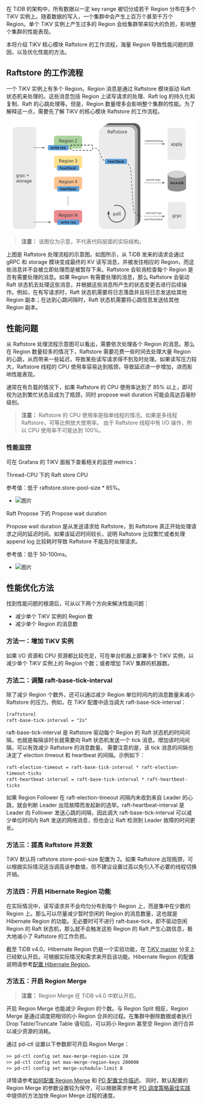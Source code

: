 在 TiDB 的架构中，所有数据以一定 key range 被切分成若干 Region 分布在多个 TiKV 实例上。随着数据的写入，一个集群中会产生上百万个甚至千万个 Region。单个 TiKV 实例上产生过多的 Region 会给集群带来较大的负担，影响整个集群的性能表现。

本将介绍 TiKV 核心模块 Raftstore 的工作流程，海量 Region 导致性能问题的原因，以及优化性能的方法。

## Raftstore 的工作流程
一个 TiKV 实例上有多个 Region。Region 消息是通过 Raftstore 模块驱动 Raft 状态机来处理的。这些消息包括 Region 上读写请求的处理、Raft log 的持久化和复制、Raft 的心跳处理等。但是，Region 数量增多会影响整个集群的性能。为了解释这一点，需要先了解 TiKV 的核心模块 Raftstore 的工作流程。

![图片](../../res/session4/chapter8/tikv-config-optimize/raft-process.png)

>**注意：**
>该图仅为示意，不代表代码层面的实际结构。

上图是 Raftstore 处理流程的示意图。如图所示，从 TiDB 发来的请求会通过 gRPC 和 storage 模块变成最终的 KV 读写消息，并被发往相应的 Region，而这些消息并不会被立即处理而是被暂存下来。Raftstore 会轮询检查每个 Region 是否有需要处理的消息。如果 Region 有需要处理的消息，那么 Raftstore 会驱动 Raft 状态机去处理这些消息，并根据这些消息所产生的状态变更去进行后续操作。例如，在有写请求时，Raft 状态机需要将日志落盘并且将日志发送给其他 Region 副本；在达到心跳间隔时，Raft 状态机需要将心跳信息发送给其他 Region 副本。

## 性能问题
从 Raftstore 处理流程示意图可以看出，需要依次处理各个 Region 的消息。那么在 Region 数量较多的情况下，Raftstore 需要花费一些时间去处理大量 Region 的心跳，从而带来一些延迟，导致某些读写请求得不到及时处理。如果读写压力较大，Raftstore 线程的 CPU 使用率容易达到瓶颈，导致延迟进一步增加，进而影响性能表现。

通常在有负载的情况下，如果 Raftstore 的 CPU 使用率达到了 85% 以上，即可视为达到繁忙状态且成为了瓶颈，同时 propose wait duration 可能会高达百毫秒级别。

>**注意：**
>Raftstore 的 CPU 使用率是指单线程的情况。如果是多线程 Raftstore，可等比例放大使用率。
>由于 Raftstore 线程中有 I/O 操作，所以 CPU 使用率不可能达到 100%。
### 性能监控
可在 Grafana 的 TiKV 面板下查看相关的监控 metrics：

Thread-CPU 下的 Raft store CPU

参考值：低于 raftstore.store-pool-size * 85%。

* ![图片](https://uploader.shimo.im/f/t5bsxJyvHKAKgMfY.png!thumbnail)

Raft Propose 下的 Propose wait duration

Propose wait duration 是从发送请求给 Raftstore，到 Raftstore 真正开始处理请求之间的延迟时间。如果该延迟时间较长，说明 Raftstore 比较繁忙或者处理 append log 比较耗时导致 Raftstore 不能及时处理请求。

参考值：低于 50-100ms。

* ![图片](https://uploader.shimo.im/f/wCkMrsLO1LcRa2X7.png!thumbnail)
## 性能优化方法
找到性能问题的根源后，可从以下两个方向来解决性能问题：

* 减少单个 TiKV 实例的 Region 数 
* 减少单个 Region 的消息数
### 方法一：增加 TiKV 实例
如果 I/O 资源和 CPU 资源都比较充足，可在单台机器上部署多个 TiKV 实例，以减少单个 TiKV 实例上的 Region 个数；或者增加 TiKV 集群的机器数。

### 方法二：调整 raft-base-tick-interval
除了减少 Region 个数外，还可以通过减少 Region 单位时间内的消息数量来减小 Raftstore 的压力。例如，在 TiKV 配置中适当调大 raft-base-tick-interval：

```
[raftstore]
raft-base-tick-interval = "2s"
```
raft-base-tick-interval 是 Raftstore 驱动每个 Region 的 Raft 状态机的时间间隔，也就是每隔该时长就需要向 Raft 状态机发送一个 tick 消息。增加该时间间隔，可以有效减少 Raftstore 的消息数量。
需要注意的是，该 tick 消息的间隔也决定了 election timeout 和 heartbeat 的间隔。示例如下：

```
raft-election-timeout = raft-base-tick-interval * raft-election-timeout-ticks
raft-heartbeat-interval = raft-base-tick-interval * raft-heartbeat-ticks
```
如果 Region Follower 在 raft-election-timeout 间隔内未收到来自 Leader 的心跳，就会判断 Leader 出现故障而发起新的选举。raft-heartbeat-interval 是 Leader 向 Follower 发送心跳的间隔，因此调大 raft-base-tick-interval 可以减少单位时间内 Raft 发送的网络消息，但也会让 Raft 检测到 Leader 故障的时间更长。
### 方法三：提高 Raftstore 并发数
TiKV 默认将 raftstore.store-pool-size 配置为 2。如果 Raftstore 出现瓶颈，可以根据实际情况适当调高该参数值，但不建议设置过高以免引入不必要的线程切换开销。

### 方法四：开启 Hibernate Region 功能
在实际情况中，读写请求并不会均匀分布到每个 Region 上，而是集中在少数的 Region 上。那么可以尽量减少暂时空闲的 Region 的消息数量，这也就是 Hibernate Region 的功能。无必要时可不进行 raft-base-tick，即不驱动空闲 Region 的 Raft 状态机，那么就不会触发这些 Region 的 Raft 产生心跳信息，极大地减小了 Raftstore 的工作负担。

截至 TiDB v4.0，Hibernate Region 仍是一个实验功能，在 [TiKV master](https://github.com/tikv/tikv/tree/master) 分支上已经默认开启。可根据实际情况和需求来开启该功能。Hibernate Region 的配置说明请参考[配置 Hibernate Region](https://github.com/tikv/tikv/blob/master/docs/reference/configuration/raftstore-config.md#hibernate-region)。

### 方法五：开启 Region Merge
>**注意：**
>Region Merge 在 TiDB v4.0 中默认开启。

开启 Region Merge 也能减少 Region 的个数。与 Region Split 相反，Region Merge 是通过调度把相邻的小 Region 合并的过程。在集群中删除数据或者执行 Drop Table/Truncate Table 语句后，可以将小 Region 甚至空 Region 进行合并以减少资源的消耗。

通过 pd-ctl 设置以下参数即可开启 Region Merge：

```
>> pd-ctl config set max-merge-region-size 20
>> pd-ctl config set max-merge-region-keys 200000
>> pd-ctl config set merge-schedule-limit 8
```
详情请参考[如何配置 Region Merge](https://github.com/tikv/tikv/blob/master/docs/how-to/configure/region-merge.md) 和 [PD 配置文件描述](https://pingcap.com/docs-cn/stable/reference/configuration/pd-server/configuration-file#schedule)。
同时，默认配置的 Region Merge 的参数设置较为保守，可以根据需求参考 [PD 调度策略最佳实践](https://pingcap.com/docs-cn/stable/reference/best-practices/pd-scheduling#region-merge-%E9%80%9F%E5%BA%A6%E6%85%A2) 中提供的方法加快 Region Merge 过程的速度。

